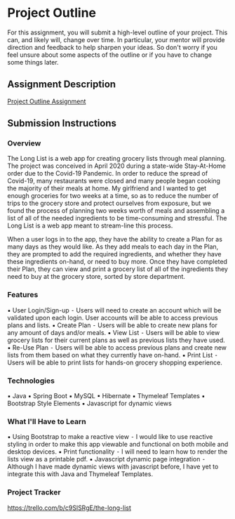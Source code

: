 # Project Outline
For this assignment, you will submit a high-level outline of your project. This can, and likely will, change over time. In particular, your mentor will provide direction and feedback to help sharpen your ideas. So don't worry if you feel unsure about some aspects of the outline or if you have to change some things later.

## Assignment Description
[Project Outline Assignment](https://education.launchcode.org/liftoff/modules/assignments/project-outline)

## Submission Instructions

### Overview
The Long List is a web app for creating grocery lists through meal planning. The project was conceived in April 2020 during a state-wide Stay-At-Home order due to the Covid-19 Pandemic.  In order to reduce the spread of Covid-19, many restaurants were closed and many people began cooking the majority of their meals at home. My girlfriend and I wanted to get enough groceries for two weeks at a time, so as to reduce the number of trips to the grocery store and protect ourselves from exposure, but we found the process of planning two weeks worth of meals and assembling a list of all of the needed ingredients to be time-consuming and stressful. The Long List is a web app meant to stream-line this process. 

When a user logs in to the app, they have the ability to create a Plan for as many days as they would like. As they add meals to each day in the Plan, they are prompted to add the required ingredients, and whether they have these ingredients on-hand, or need to buy more. Once they have completed their Plan, they can view and print a grocery list of all of the ingredients they need to buy at the grocery store, sorted by store department.
### Features
▪	User Login/Sign-up
    ⁃	Users will need to create an account which will be validated upon each login. User accounts will be able to access previous plans and lists.
▪	Create Plan
    ⁃	Users will be able to create new plans for any amount of days and/or meals.
▪	View List 
    ⁃	Users will be able to view grocery lists for their current plans as well as previous lists they have used.
▪	Re-Use Plan
    ⁃	Users will be able to access previous plans and create new lists from them based on what they currently have on-hand.
▪	Print List
    ⁃	Users will be able to print lists for hands-on grocery shopping experience.
### Technologies
▪	Java
▪	Spring Boot
▪	MySQL
▪	Hibernate
▪	Thymeleaf Templates
▪	Bootstrap Style Elements
▪	Javascript for dynamic views
### What I'll Have to Learn
▪	Using Bootstrap to make a reactive view
	⁃	I would like to use reactive styling in order to make this app viewable and functional on both mobile and desktop devices.
▪	Print functionality
	⁃	I will need to learn how to render the lists view as a printable pdf.
▪	Javascript dynamic page integration
	⁃	Although I have made dynamic views with javascript before, I have yet to integrate this with Java and Thymeleaf Templates.
### Project Tracker
https://trello.com/b/c9SlSRgE/the-long-list
